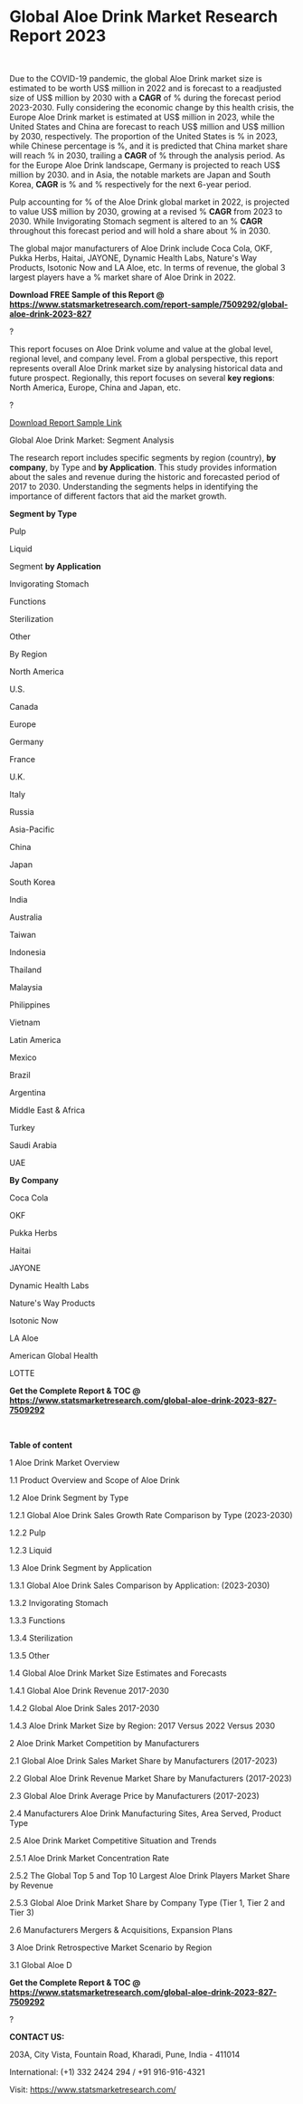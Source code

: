 <h1>Global Aloe Drink Market Research Report 2023</h1><br/><p>Due to the COVID-19 pandemic, the global Aloe Drink market size is estimated to be worth US$ million in 2022 and is forecast to a readjusted size of US$ million by 2030 with a <strong>CAGR</strong> of % during the forecast period 2023-2030. Fully considering the economic change by this health crisis, the Europe Aloe Drink market is estimated at US$ million in 2023, while the United States and China are forecast to reach US$ million and US$ million by 2030, respectively. The proportion of the United States is % in 2023, while Chinese percentage is %, and it is predicted that China market share will reach % in 2030, trailing a <strong>CAGR</strong> of % through the analysis period. As for the Europe Aloe Drink landscape, Germany is projected to reach US$ million by 2030. and in Asia, the notable markets are Japan and South Korea, <strong>CAGR</strong> is % and % respectively for the next 6-year period.</p>
 
 
 
 <p>Pulp accounting for % of the Aloe Drink global market in 2022, is projected to value US$ million by 2030, growing at a revised % <strong>CAGR</strong> from 2023 to 2030. While Invigorating Stomach segment is altered to an % <strong>CAGR</strong> throughout this forecast period and will hold a share about % in 2030.</p>
 
 
 
 <p>The global major manufacturers of Aloe Drink include Coca Cola, OKF, Pukka Herbs, Haitai, JAYONE, Dynamic Health Labs, Nature&#39;s Way Products, Isotonic Now and LA Aloe, etc. In terms of revenue, the global 3 largest players have a % market share of Aloe Drink in 2022.</p>
 
 
 
 <div><b>Download FREE Sample of this Report @ <a href="https://www.statsmarketresearch.com/download-free-sample/7509292/global-aloe-drink-2023-827">https://www.statsmarketresearch.com/report-sample/7509292/global-aloe-drink-2023-827</a></b></div>
 
 
 
 <p>? </p>
 
 
 
 <p>This report focuses on Aloe Drink volume and value at the global level, regional level, and company level. From a global perspective, this report represents overall Aloe Drink market size by analysing historical data and future prospect. Regionally, this report focuses on several <strong>key regions</strong>: North America, Europe, China and Japan, etc.</p>
 
 
 
 <p>? </p>
 
 
 
 <p><a href="https://www.statsmarketresearch.com/download-free-sample/7509292/global-aloe-drink-2023-827">Download Report Sample Link</a></p>
 
 
 
 <p>Global Aloe Drink Market: Segment Analysis</p>
 
 
 
 <p>The research report includes specific segments by region (country), <strong>by company</strong>, by Type and <strong>by Application</strong>. This study provides information about the sales and revenue during the historic and forecasted period of 2017 to 2030. Understanding the segments helps in identifying the importance of different factors that aid the market growth.</p>
 
 
 
 <p><strong>Segment by Type</strong></p>
 
 
 
 <p>Pulp</p>
 
 
 
 <p>Liquid</p>
 
 
 
 <p>Segment <strong>by Application</strong></p>
 
 
 
 <p>Invigorating Stomach</p>
 
 
 
 <p>Functions</p>
 
 
 
 <p>Sterilization</p>
 
 
 
 <p>Other</p>
 
 
 
 <p>By Region</p>
 
 
 
 <p>North America</p>
 
 
 
 <p>U.S.</p>
 
 
 
 <p>Canada</p>
 
 
 
 <p>Europe</p>
 
 
 
 <p>Germany</p>
 
 
 
 <p>France</p>
 
 
 
 <p>U.K.</p>
 
 
 
 <p>Italy</p>
 
 
 
 <p>Russia</p>
 
 
 
 <p>Asia-Pacific</p>
 
 
 
 <p>China</p>
 
 
 
 <p>Japan</p>
 
 
 
 <p>South Korea</p>
 
 
 
 <p>India</p>
 
 
 
 <p>Australia</p>
 
 
 
 <p>Taiwan</p>
 
 
 
 <p>Indonesia</p>
 
 
 
 <p>Thailand</p>
 
 
 
 <p>Malaysia</p>
 
 
 
 <p>Philippines</p>
 
 
 
 <p>Vietnam</p>
 
 
 
 <p>Latin America</p>
 
 
 
 <p>Mexico</p>
 
 
 
 <p>Brazil</p>
 
 
 
 <p>Argentina</p>
 
 
 
 <p>Middle East & Africa</p>
 
 
 
 <p>Turkey</p>
 
 
 
 <p>Saudi Arabia</p>
 
 
 
 <p>UAE</p>
 
 
 
 <p><strong>By Company</strong></p>
 
 
 
 <p>Coca Cola</p>
 
 
 
 <p>OKF</p>
 
 
 
 <p>Pukka Herbs</p>
 
 
 
 <p>Haitai</p>
 
 
 
 <p>JAYONE</p>
 
 
 
 <p>Dynamic Health Labs</p>
 
 
 
 <p>Nature&#39;s Way Products</p>
 
 
 
 <p>Isotonic Now</p>
 
 
 
 <p>LA Aloe</p>
 
 
 
 <p>American Global Health</p>
 
 
 
 <p>LOTTE</p>
 
 
 
 <div><b>Get the Complete Report & TOC @ <a href="https://www.statsmarketresearch.com/global-aloe-drink-2023-827-7509292">https://www.statsmarketresearch.com/global-aloe-drink-2023-827-7509292</a></b></div>
 
 
 
 <p><br />
 
 <b>Table of content</b></p>
 
 
 
 <p>1 Aloe Drink Market Overview<br />
 
 1.1 Product Overview and Scope of Aloe Drink<br />
 
 1.2 Aloe Drink Segment by Type<br />
 
 1.2.1 Global Aloe Drink Sales Growth Rate Comparison by Type (2023-2030)<br />
 
 1.2.2 Pulp<br />
 
 1.2.3 Liquid<br />
 
 1.3 Aloe Drink Segment by Application<br />
 
 1.3.1 Global Aloe Drink Sales Comparison by Application: (2023-2030)<br />
 
 1.3.2 Invigorating Stomach<br />
 
 1.3.3 Functions<br />
 
 1.3.4 Sterilization<br />
 
 1.3.5 Other<br />
 
 1.4 Global Aloe Drink Market Size Estimates and Forecasts<br />
 
 1.4.1 Global Aloe Drink Revenue 2017-2030<br />
 
 1.4.2 Global Aloe Drink Sales 2017-2030<br />
 
 1.4.3 Aloe Drink Market Size by Region: 2017 Versus 2022 Versus 2030<br />
 
 2 Aloe Drink Market Competition by Manufacturers<br />
 
 2.1 Global Aloe Drink Sales Market Share by Manufacturers (2017-2023)<br />
 
 2.2 Global Aloe Drink Revenue Market Share by Manufacturers (2017-2023)<br />
 
 2.3 Global Aloe Drink Average Price by Manufacturers (2017-2023)<br />
 
 2.4 Manufacturers Aloe Drink Manufacturing Sites, Area Served, Product Type<br />
 
 2.5 Aloe Drink Market Competitive Situation and Trends<br />
 
 2.5.1 Aloe Drink Market Concentration Rate<br />
 
 2.5.2 The Global Top 5 and Top 10 Largest Aloe Drink Players Market Share by Revenue<br />
 
 2.5.3 Global Aloe Drink Market Share by Company Type (Tier 1, Tier 2 and Tier 3)<br />
 
 2.6 Manufacturers Mergers & Acquisitions, Expansion Plans<br />
 
 3 Aloe Drink Retrospective Market Scenario by Region<br />
 
 3.1 Global Aloe D</p>
 
 
 
 <div><b>Get the Complete Report & TOC @ <a href="https://www.statsmarketresearch.com/global-aloe-drink-2023-827-7509292">https://www.statsmarketresearch.com/global-aloe-drink-2023-827-7509292</a></b></div>
 
 
 
 <p>? </p>
 
 
 
 <p><b>CONTACT US:</b><br />
 
 203A, City Vista, Fountain Road, Kharadi, Pune, India - 411014<br />
 
 International: (+1) 332 2424 294 / +91 916-916-4321<br />
 
 Visit: <a href="https://www.statsmarketresearch.com/">https://www.statsmarketresearch.com/</a></p>